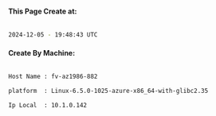 
   
#### This Page Create at:

```bash

2024-12-05 - 19:48:43 UTC

```

#### Create By Machine:

```bash

Host Name : fv-az1986-882

platform  : Linux-6.5.0-1025-azure-x86_64-with-glibc2.35

Ip Local  : 10.1.0.142

```

